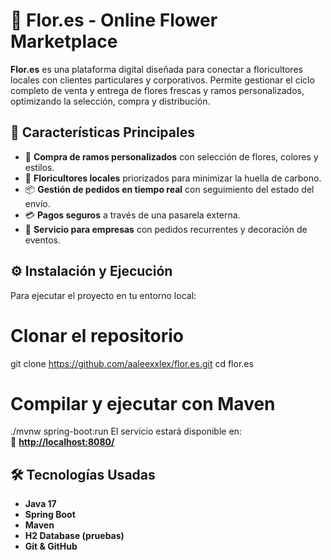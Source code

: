 # 🌸 Flor.es - Online Flower Marketplace

**Flor.es** es una plataforma digital diseñada para conectar a floricultores locales con clientes particulares y corporativos. Permite gestionar el ciclo completo de venta y entrega de flores frescas y ramos personalizados, optimizando la selección, compra y distribución.

## 🚀 Características Principales
- 🌿 **Compra de ramos personalizados** con selección de flores, colores y estilos.
- 📍 **Floricultores locales** priorizados para minimizar la huella de carbono.
- 📦 **Gestión de pedidos en tiempo real** con seguimiento del estado del envío.
- 💳 **Pagos seguros** a través de una pasarela externa.
- 🏢 **Servicio para empresas** con pedidos recurrentes y decoración de eventos.

## ⚙️ Instalación y Ejecución
Para ejecutar el proyecto en tu entorno local:


# Clonar el repositorio
git clone https://github.com/aaleexxlex/flor.es.git
cd flor.es

# Compilar y ejecutar con Maven
./mvnw spring-boot:run
El servicio estará disponible en:  
📌 **[http://localhost:8080/](http://localhost:8080/)**

## 🛠️ Tecnologías Usadas
- **Java 17**
- **Spring Boot**
- **Maven**
- **H2 Database (pruebas)**
- **Git & GitHub**

